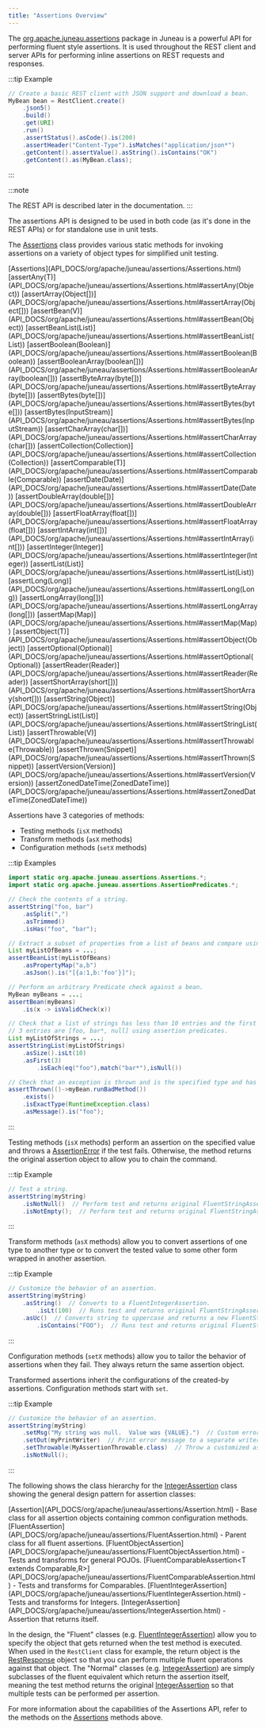 ```yaml
---
title: "Assertions Overview"
---
```


The [org.apache.juneau.assertions](API_DOCS/org/apache/juneau/assertions.html) package in Juneau is a powerful API for performing
fluent style assertions.
It is used throughout the REST client and server APIs for performing inline assertions on REST requests and responses.

:::tip Example
```java
// Create a basic REST client with JSON support and download a bean.
MyBean bean = RestClient.create()
    .json5()
    .build()
    .get(URI)
    .run()
    .assertStatus().asCode().is(200)
    .assertHeader("Content-Type").isMatches("application/json*")
    .getContent().assertValue().asString().isContains("OK")
    .getContent().as(MyBean.class);
```
:::

:::note

The REST API is described later in the documentation.
:::

The assertions API is designed to be used in both code (as it's done in the REST APIs) or for standalone use in unit
tests.

The [Assertions](API_DOCS/org/apache/juneau/assertions/Assertions.html) class provides various static methods for
invoking assertions on a variety of object types for simplified unit testing.

<tree>
<node-0><javac-class>[Assertions](API_DOCS/org/apache/juneau/assertions/Assertions.html)</javac-class> <javac-method>[assertAny(T)](API_DOCS/org/apache/juneau/assertions/Assertions.html#assertAny(Object))</javac-method> <javac-method>[assertArray(Object[])](API_DOCS/org/apache/juneau/assertions/Assertions.html#assertArray(Object[]))</javac-method> <javac-method>[assertBean(V)](API_DOCS/org/apache/juneau/assertions/Assertions.html#assertBean(Object))</javac-method> <javac-method>[assertBeanList(List)](API_DOCS/org/apache/juneau/assertions/Assertions.html#assertBeanList(List))</javac-method> <javac-method>[assertBoolean(Boolean)](API_DOCS/org/apache/juneau/assertions/Assertions.html#assertBoolean(Boolean))</javac-method> <javac-method>[assertBooleanArray(boolean[])](API_DOCS/org/apache/juneau/assertions/Assertions.html#assertBooleanArray(boolean[]))</javac-method> <javac-method>[assertByteArray(byte[])](API_DOCS/org/apache/juneau/assertions/Assertions.html#assertByteArray(byte[]))</javac-method> <javac-method>[assertBytes(byte[])](API_DOCS/org/apache/juneau/assertions/Assertions.html#assertBytes(byte[]))</javac-method> <javac-method>[assertBytes(InputStream)](API_DOCS/org/apache/juneau/assertions/Assertions.html#assertBytes(InputStream))</javac-method> <javac-method>[assertCharArray(char[])](API_DOCS/org/apache/juneau/assertions/Assertions.html#assertCharArray(char[]))</javac-method> <javac-method>[assertCollection(Collection)](API_DOCS/org/apache/juneau/assertions/Assertions.html#assertCollection(Collection))</javac-method> <javac-method>[assertComparable(T)](API_DOCS/org/apache/juneau/assertions/Assertions.html#assertComparable(Comparable))</javac-method> <javac-method>[assertDate(Date)](API_DOCS/org/apache/juneau/assertions/Assertions.html#assertDate(Date))</javac-method> <javac-method>[assertDoubleArray(double[])](API_DOCS/org/apache/juneau/assertions/Assertions.html#assertDoubleArray(double[]))</javac-method> <javac-method>[assertFloatArray(float[])](API_DOCS/org/apache/juneau/assertions/Assertions.html#assertFloatArray(float[]))</javac-method> <javac-method>[assertIntArray(int[])](API_DOCS/org/apache/juneau/assertions/Assertions.html#assertIntArray(int[]))</javac-method> <javac-method>[assertInteger(Integer)](API_DOCS/org/apache/juneau/assertions/Assertions.html#assertInteger(Integer))</javac-method> <javac-method>[assertList(List)](API_DOCS/org/apache/juneau/assertions/Assertions.html#assertList(List))</javac-method> <javac-method>[assertLong(Long)](API_DOCS/org/apache/juneau/assertions/Assertions.html#assertLong(Long))</javac-method> <javac-method>[assertLongArray(long[])](API_DOCS/org/apache/juneau/assertions/Assertions.html#assertLongArray(long[]))</javac-method> <javac-method>[assertMap(Map)](API_DOCS/org/apache/juneau/assertions/Assertions.html#assertMap(Map))</javac-method> <javac-method>[assertObject(T)](API_DOCS/org/apache/juneau/assertions/Assertions.html#assertObject(Object))</javac-method> <javac-method>[assertOptional(Optional)](API_DOCS/org/apache/juneau/assertions/Assertions.html#assertOptional(Optional))</javac-method> <javac-method>[assertReader(Reader)](API_DOCS/org/apache/juneau/assertions/Assertions.html#assertReader(Reader))</javac-method> <javac-method>[assertShortArray(short[])](API_DOCS/org/apache/juneau/assertions/Assertions.html#assertShortArray(short[]))</javac-method> <javac-method>[assertString(Object)](API_DOCS/org/apache/juneau/assertions/Assertions.html#assertString(Object))</javac-method> <javac-method>[assertStringList(List)](API_DOCS/org/apache/juneau/assertions/Assertions.html#assertStringList(List))</javac-method> <javac-method>[assertThrowable(V)](API_DOCS/org/apache/juneau/assertions/Assertions.html#assertThrowable(Throwable))</javac-method> <javac-method>[assertThrown(Snippet)](API_DOCS/org/apache/juneau/assertions/Assertions.html#assertThrown(Snippet))</javac-method> <javac-method>[assertVersion(Version)](API_DOCS/org/apache/juneau/assertions/Assertions.html#assertVersion(Version))</javac-method> <javac-method>[assertZonedDateTime(ZonedDateTime)](API_DOCS/org/apache/juneau/assertions/Assertions.html#assertZonedDateTime(ZonedDateTime))</javac-method></node-0>
</tree>

Assertions have 3 categories of methods:

- Testing methods (`isX` methods)
- Transform methods (`asX` methods)
- Configuration methods (`setX` methods)

:::tip Examples
```java
import static org.apache.juneau.assertions.Assertions.*;
import static org.apache.juneau.assertions.AssertionPredicates.*;

// Check the contents of a string.
assertString("foo, bar")
    .asSplit(",")
    .asTrimmed()
    .isHas("foo", "bar");

// Extract a subset of properties from a list of beans and compare using JSON5.
List myListOfBeans = ...;
assertBeanList(myListOfBeans)
    .asPropertyMap("a,b")
    .asJson().is("[{a:1,b:'foo'}]");

// Perform an arbitrary Predicate check against a bean.
MyBean myBeans = ...;
assertBean(myBeans)
    .is(x -> isValidCheck(x))

// Check that a list of strings has less than 10 entries and the first
// 3 entries are [foo, bar*, null] using assertion predicates.
List myListOfStrings = ...;
assertStringList(myListOfStrings)
    .asSize().isLt(10)
    .asFirst(3)
        .isEach(eq("foo"),match("bar*"),isNull())

// Check that an exception is thrown and is the specified type and has the specified message.
assertThrown(()->myBean.runBadMethod())
    .exists()
    .isExactType(RuntimeException.class)
    .asMessage().is("foo");
```
:::

Testing methods (`isX` methods) perform an assertion on the specified value and throws a [AssertionError](API_DOCS/java/lang/AssertionError.html) if
the test fails.
Otherwise, the method returns the original assertion object to allow you to chain the command.

:::tip Example
```java
// Test a string.
assertString(myString)
    .isNotNull()  // Perform test and returns original FluentStringAssertion.
    .isNotEmpty();  // Perform test and returns original FluentStringAssertion.
```
:::

Transform methods (`asX` methods) allow you to convert assertions of one type to another type or to convert the tested
value to some other form wrapped in another assertion.

:::tip Example
```java
// Customize the behavior of an assertion.
assertString(myString)
    .asString()  // Converts to a FluentIntegerAssertion.
        .isLt(100)  // Runs test and returns original FluentStringAssertion.
    .asUc()  // Converts string to uppercase and returns a new FluentStringAssertion.
        .isContains("FOO");  // Runs test and returns original FluentStringAssertion.
```
:::

Configuration methods (`setX` methods) allow you to tailor the behavior of assertions when they fail.
They always return the same assertion object.

Transformed assertions inherit the configurations of the created-by assertions.
Configuration methods start with `set`.

:::tip Example
```java
// Customize the behavior of an assertion.
assertString(myString)
    .setMsg("My string was null.  Value was {VALUE}.")  // Custom error message when error occurs.
    .setOut(myPrintWriter)  // Print error message to a separate writer.
    .setThrowable(MyAssertionThrowable.class)  // Throw a customized assertion exception.
    .isNotNull();
```
:::

The following shows the class hierarchy for the [IntegerAssertion](API_DOCS/org/apache/juneau/assertions/IntegerAssertion.html) class showing the general design pattern for assertion classes:

<tree>
<node-0><java-class>[Assertion](API_DOCS/org/apache/juneau/assertions/Assertion.html)</java-class> - Base class for all assertion objects containing common configuration methods.</node-0>
<node-1><java-class>[FluentAssertion](API_DOCS/org/apache/juneau/assertions/FluentAssertion.html)</java-class> - Parent class for all fluent assertions.</node-1>
<node-2><java-class>[FluentObjectAssertion](API_DOCS/org/apache/juneau/assertions/FluentObjectAssertion.html)</java-class> - Tests and transforms for general POJOs.</node-2>
<node-3><java-class>[FluentComparableAssertion&lt;T extends Comparable,R&gt;](API_DOCS/org/apache/juneau/assertions/FluentComparableAssertion.html)</java-class> - Tests and transforms for Comparables.</node-3>
<node-4><java-class>[FluentIntegerAssertion](API_DOCS/org/apache/juneau/assertions/FluentIntegerAssertion.html)</java-class> - Tests and transforms for Integers.</node-4>
<node-5><java-class>[IntegerAssertion](API_DOCS/org/apache/juneau/assertions/IntegerAssertion.html)</java-class> - Assertion that returns itself.</node-5>
</tree>

In the design, the "Fluent" classes (e.g. [FluentIntegerAssertion](API_DOCS/org/apache/juneau/assertions/FluentIntegerAssertion.html)) allow you to specify the object that gets returned when the test method is executed.
When used in the `RestClient` class for example, the return object is the [RestResponse](API_DOCS/org/apache/juneau/rest/client/RestResponse.html) object so that you can perform multiple fluent operations against that object.
The "Normal" classes (e.g. [IntegerAssertion](API_DOCS/org/apache/juneau/assertions/IntegerAssertion.html)) are
simply subclasses of the fluent equivalent which return the assertion itself, meaning the test method returns the
original [IntegerAssertion](API_DOCS/org/apache/juneau/assertions/IntegerAssertion.html) so that multiple tests can
be performed per assertion.

For more information about the capabilities of the Assertions API, refer to the methods on the [Assertions](API_DOCS/org/apache/juneau/assertions/Assertions.html) methods above.
